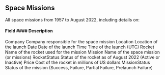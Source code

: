 ## Space Missions
All space missions from 1957 to August 2022, including details on:

#### Field	                       #### Description
Company	                      Company responsible for the space mission
Location                    	Location of the launch
Date	                        Date of the launch
Time	                        Time of the launch (UTC)
Rocket	                      Name of the rocket used for the mission
Mission	                      Name of the space mission (or missions)
RocketStatus	                Status of the rocket as of August 2022 (Active or Inactive)
Price	                        Cost of the rocket in millions of US dollars
MissionStatus	                Status of the mission (Success, Failure, Partial Failure, Prelaunch Failure)
